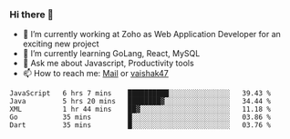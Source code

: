### Hi there 👋

- 🔭 I’m currently working at Zoho as Web Application Developer for an exciting new project
- 🌱 I’m currently learning GoLang, React, MySQL
- 💬 Ask me about Javascript, Productivity tools 
- 📫 How to reach me: [Mail](mailto:kvaishak007@gmail.com) or [vaishak47](https://twitter.com/vaishak47)

<!--START_SECTION:waka-->
```text
JavaScript   6 hrs 7 mins    ██████████░░░░░░░░░░░░░░░   39.43 % 
Java         5 hrs 20 mins   ████████▓░░░░░░░░░░░░░░░░   34.44 % 
XML          1 hr 44 mins    ██▓░░░░░░░░░░░░░░░░░░░░░░   11.18 % 
Go           35 mins         █░░░░░░░░░░░░░░░░░░░░░░░░   03.86 % 
Dart         35 mins         █░░░░░░░░░░░░░░░░░░░░░░░░   03.76 % 
```
<!--END_SECTION:waka-->
